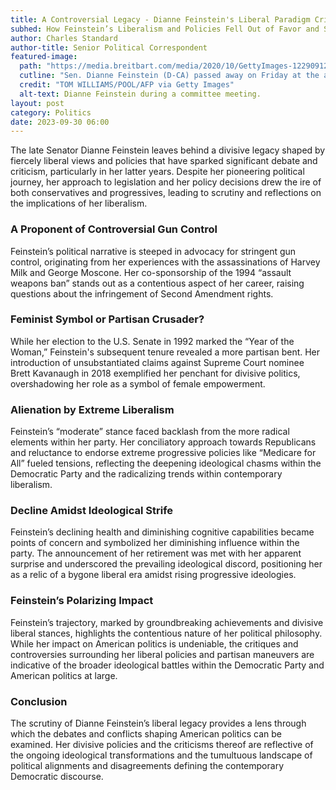 ```yaml
---
title: A Controversial Legacy - Dianne Feinstein's Liberal Paradigm Critiqued
subhed: How Feinstein’s Liberalism and Policies Fell Out of Favor and Sparked Debate
author: Charles Standard
author-title: Senior Political Correspondent
featured-image: 
  path: "https://media.breitbart.com/media/2020/10/GettyImages-1229091211-640x480.jpg"
  cutline: "Sen. Dianne Feinstein (D-CA) passed away on Friday at the age of 90,"
  credit: "TOM WILLIAMS/POOL/AFP via Getty Images"
  alt-text: Dianne Feinstein during a committee meeting.
layout: post
category: Politics
date: 2023-09-30 06:00
---
```


The late Senator Dianne Feinstein leaves behind a divisive legacy shaped by fiercely liberal views and policies that have sparked significant debate and criticism, particularly in her latter years. Despite her pioneering political journey, her approach to legislation and her policy decisions drew the ire of both conservatives and progressives, leading to scrutiny and reflections on the implications of her liberalism.

### A Proponent of Controversial Gun Control
Feinstein’s political narrative is steeped in advocacy for stringent gun control, originating from her experiences with the assassinations of Harvey Milk and George Moscone. Her co-sponsorship of the 1994 “assault weapons ban” stands out as a contentious aspect of her career, raising questions about the infringement of Second Amendment rights.

### Feminist Symbol or Partisan Crusader?
While her election to the U.S. Senate in 1992 marked the “Year of the Woman,” Feinstein's subsequent tenure revealed a more partisan bent. Her introduction of unsubstantiated claims against Supreme Court nominee Brett Kavanaugh in 2018 exemplified her penchant for divisive politics, overshadowing her role as a symbol of female empowerment.

### Alienation by Extreme Liberalism
Feinstein’s “moderate” stance faced backlash from the more radical elements within her party. Her conciliatory approach towards Republicans and reluctance to endorse extreme progressive policies like “Medicare for All” fueled tensions, reflecting the deepening ideological chasms within the Democratic Party and the radicalizing trends within contemporary liberalism.

### Decline Amidst Ideological Strife
Feinstein’s declining health and diminishing cognitive capabilities became points of concern and symbolized her diminishing influence within the party. The announcement of her retirement was met with her apparent surprise and underscored the prevailing ideological discord, positioning her as a relic of a bygone liberal era amidst rising progressive ideologies.

### Feinstein’s Polarizing Impact
Feinstein’s trajectory, marked by groundbreaking achievements and divisive liberal stances, highlights the contentious nature of her political philosophy. While her impact on American politics is undeniable, the critiques and controversies surrounding her liberal policies and partisan maneuvers are indicative of the broader ideological battles within the Democratic Party and American politics at large.

### Conclusion
The scrutiny of Dianne Feinstein’s liberal legacy provides a lens through which the debates and conflicts shaping American politics can be examined. Her divisive policies and the criticisms thereof are reflective of the ongoing ideological transformations and the tumultuous landscape of political alignments and disagreements defining the contemporary Democratic discourse.
